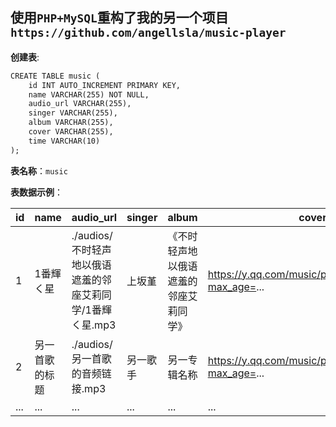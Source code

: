  使用`` PHP+MySQL ``重构了我的另一个项目
 `` https://github.com/angellsla/music-player ``<br>
----

**创建表**: 
```txt
CREATE TABLE music (  
    id INT AUTO_INCREMENT PRIMARY KEY,  
    name VARCHAR(255) NOT NULL,  
    audio_url VARCHAR(255),  
    singer VARCHAR(255),  
    album VARCHAR(255),  
    cover VARCHAR(255),  
    time VARCHAR(10)  
);
```

**表名称**：`music`

**表数据示例**：

| id | name                  | audio_url                                                   | singer   | album                                         | cover                                                   | time   | list_name  |
|----|-----------------------|--------------------------------------------------------------|----------|-----------------------------------------------|---------------------------------------------------------|--------|---------------|
| 1  | 1番輝く星             | ./audios/不时轻声地以俄语遮羞的邻座艾莉同学/1番輝く星.mp3      | 上坂堇    | 《不时轻声地以俄语遮羞的邻座艾莉同学》         | https://y.qq.com/music/photo_new/..._1.jpg?max_age=...   | 03:55  | 遮羞艾莉    |
| 2  | 另一首歌的标题        | ./audios/另一首歌的音频链接.mp3                              | 另一歌手 | 另一专辑名称                                  | https://y.qq.com/music/photo_new/..._2.jpg?max_age=...   | 04:20  | 列表名，select标签筛选用的|
| ...| ...                   | ...                                                          | ...      | ...                                           | ...                                                     | ...    | ...  |
